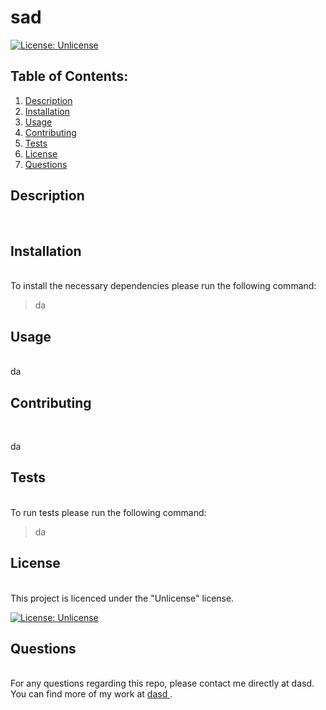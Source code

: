 
# sad

[![License: Unlicense](https://img.shields.io/badge/license-Unlicense-blue.svg)](http://unlicense.org/)

## Table of Contents:
  1. [Description](#description) 
  2. [Installation](#installation)
  3. [Usage](#usage)  
  4. [Contributing](#contributing)
  5. [Tests](#tests)
  6. [License](#license)
  7. [Questions](#questions)


  ## Description&nbsp;  
  &nbsp;  

  
  ## Installation&nbsp;  
  &nbsp;  
  To install the necessary dependencies please run the following command: 
  > da
  &nbsp;  

  ## Usage
  &nbsp;  
  da
  &nbsp;  

  ## Contributing
  &nbsp;

  da
  &nbsp;

  ## Tests
  &nbsp;  
  To run tests please run the following command:
  > da
  &nbsp;  

  ## License
  &nbsp;  
  This project is licenced under the  "Unlicense" license.

  [![License: Unlicense](https://img.shields.io/badge/license-Unlicense-blue.svg)](http://unlicense.org/)
  &nbsp;  

  ## Questions
  &nbsp;  
  For any questions regarding this repo, please contact me directly at dasd. You can find more of my work at [dasd
  ](https://github.com/dasd/).
 
